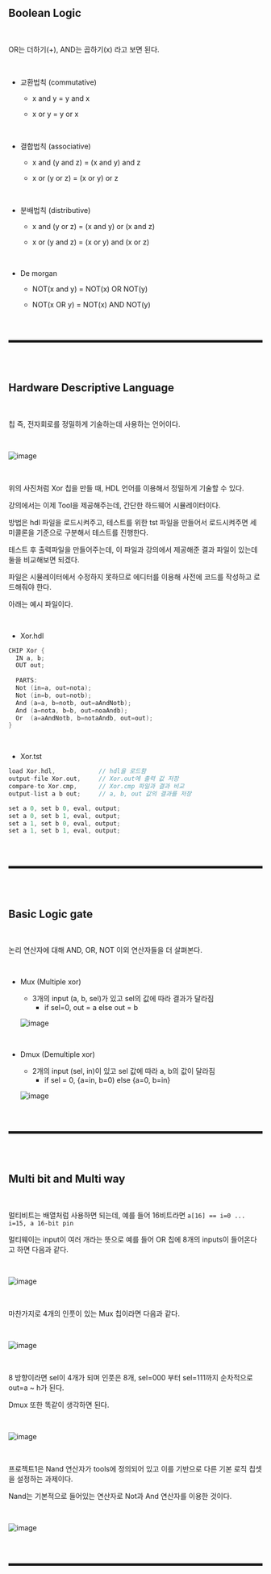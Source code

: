 ## Boolean Logic

<br>

OR는 더하기(+), AND는 곱하기(x) 라고 보면 된다.

<br>

+ 교환법칙 (commutative)
  + x and y = y and x
  
  + x or y = y or x

<br>

+ 결합법칙 (associative)
  + x and (y and z) = (x and y) and z
  
  + x or (y or z) = (x or y) or z

<br>

+ 분배법칙 (distributive)
  + x and (y or z) = (x and y) or (x and z)
  
  + x or (y and z) = (x or y) and (x or z)

<br>

+ De morgan
  + NOT(x and y) = NOT(x) OR NOT(y)
  
  + NOT(x OR y) = NOT(x) AND NOT(y) 

<br><br>
<hr style="border: 2px solid;">
<br><br>

## Hardware Descriptive Language

<br>

칩 즉, 전자회로를 정밀하게 기술하는데 사용하는 언어이다.

<br>

![image](https://user-images.githubusercontent.com/52172169/207237615-84f389e2-9053-4cad-9fd7-560a9a1b8e83.png)

<br>

위의 사진처럼 Xor 칩을 만들 때, HDL 언어를 이용해서 정밀하게 기술할 수 있다.

강의에서는 이제 Tool을 제공해주는데, 간단한 하드웨어 시뮬레이터이다.

방법은 hdl 파일을 로드시켜주고, 테스트를 위한 tst 파일을 만들어서 로드시켜주면 세미콜론을 기준으로 구분해서 테스트를 진행한다.

테스트 후 출력파일을 만들어주는데, 이 파일과 강의에서 제공해준 결과 파일이 있는데 둘을 비교해보면 되겠다.

파일은 시뮬레이터에서 수정하지 못하므로 에디터를 이용해 사전에 코드를 작성하고 로드해줘야 한다.

아래는 예시 파일이다.

<br>

+ Xor.hdl

```c
CHIP Xor {
  IN a, b;
  OUT out;
  
  PARTS:
  Not (in=a, out=nota);
  Not (in=b, out=notb);
  And (a=a, b=notb, out=aAndNotb);
  And (a=nota, b=b, out=noaAndb);
  Or  (a=aAndNotb, b=notaAndb, out=out);
}
```

<br>

+ Xor.tst

```c
load Xor.hdl,            // hdl을 로드함
output-file Xor.out,     // Xor.out에 출력 값 저장
compare-to Xor.cmp,      // Xor.cmp 파일과 결과 비교
output-list a b out;     // a, b, out 값의 결과를 저장

set a 0, set b 0, eval, output;
set a 0, set b 1, eval, output;
set a 1, set b 0, eval, output;
set a 1, set b 1, eval, output;
```

<br><br>
<hr style="border: 2px solid;">
<br><br>

## Basic Logic gate

<br>

논리 연산자에 대해 AND, OR, NOT 이외 연산자들을 더 살펴본다. 

<br>

+ Mux (Multiple xor)
  + 3개의 input (a, b, sel)가 있고 sel의 값에 따라 결과가 달라짐
    + if sel=0, out = a else out = b
  
  ![image](https://user-images.githubusercontent.com/52172169/207272536-45af85cf-61f5-490a-8f96-396d3ccfd8d3.png)

<br>

+ Dmux (Demultiple xor)
  + 2개의 input (sel, in)이 있고 sel 값에 따라 a, b의 값이 달라짐
    + if sel = 0, {a=in, b=0) else {a=0, b=in} 
  
  ![image](https://user-images.githubusercontent.com/52172169/207272373-5eba59df-5e0d-42b7-ba0c-c68e5d1c9f73.png)
  
<br><br>
<hr style="border: 2px solid;">
<br><br>

## Multi bit and Multi way

<br>

멀티비트는 배열처럼 사용하면 되는데, 예를 들어 16비트라면 ```a[16] == i=0 ... i=15, a 16-bit pin```

멀티웨이는 input이 여러 개라는 뜻으로 예를 들어 OR 칩에 8개의 inputs이 들어온다고 하면 다음과 같다.

<br>

![image](https://user-images.githubusercontent.com/52172169/207277612-effa5b31-eb97-404e-91bf-0888daf9330a.png)

<br>

마찬가지로 4개의 인풋이 있는 Mux 칩이라면 다음과 같다.

<br>

![image](https://user-images.githubusercontent.com/52172169/207278112-1075669c-80f7-40dc-aa2d-6c69a4721fd6.png)

<br>

8 방향이라면 sel이 4개가 되며 인풋은 8개, sel=000 부터 sel=111까지 순차적으로 out=a ~ h가 된다.

Dmux 또한 똑같이 생각하면 된다.

<br>

![image](https://user-images.githubusercontent.com/52172169/207278417-0a783d0d-137b-4eac-9584-320bfee03091.png)

<br>

프로젝트1은 Nand 연산자가 tools에 정의되어 있고 이를 기반으로 다른 기본 로직 칩셋을 설정하는 과제이다.

Nand는 기본적으로 들어있는 연산자로 Not과 And 연산자를 이용한 것이다.

<br>

![image](https://user-images.githubusercontent.com/52172169/207287874-87716fe5-0138-43ad-9113-3c35193a9e11.png)

<br><br>
<hr style="border: 2px solid;">
<br><br>
